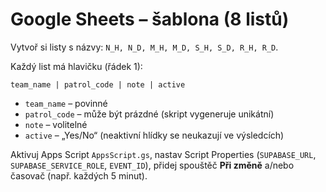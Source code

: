 # Google Sheets – šablona (8 listů)

Vytvoř si listy s názvy: `N_H, N_D, M_H, M_D, S_H, S_D, R_H, R_D`.

Každý list má hlavičku (řádek 1):
```
team_name | patrol_code | note | active
```
- `team_name` – povinné
- `patrol_code` – může být prázdné (skript vygeneruje unikátní)
- `note` – volitelné
- `active` – „Yes/No“ (neaktivní hlídky se neukazují ve výsledcích)

Aktivuj Apps Script `AppsScript.gs`, nastav Script Properties (`SUPABASE_URL`, `SUPABASE_SERVICE_ROLE`, `EVENT_ID`), přidej spouštěč **Při změně** a/nebo časovač (např. každých 5 minut).
